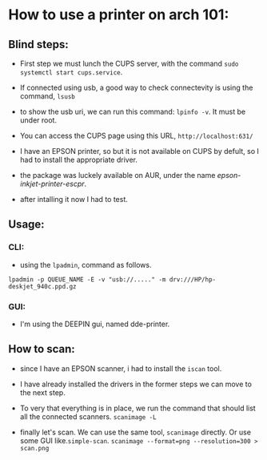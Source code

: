 # How to use a printer on arch 101:



## Blind steps:
* First step we must lunch the CUPS server, with the command `sudo systemctl start cups.service`.

* If connected using usb, a good way to check connectevity is using the command, `lsusb`

* to show the usb uri, we can run this command: `lpinfo -v`. It must be under root.

* You can access the CUPS page using this URL, `http://localhost:631/`

* I have an EPSON printer, so but it is not available on CUPS by defult, so I had to install the appropriate driver.
* the package was luckely available on AUR, under the name *epson-inkjet-printer-escpr*.

* after intalling it now I had to test.


## Usage:

### CLI:
* using the `lpadmin`, command as follows.

```
lpadmin -p QUEUE_NAME -E -v "usb://....." -m drv:///HP/hp-deskjet_940c.ppd.gz

```

### GUI:

* I'm using the DEEPIN gui, named dde-printer.


## How to scan:

* since I have an EPSON scanner, i had to install the `iscan` tool.
* I have already installed the drivers in the former steps we can move to the next step.
* To very that everything is in place, we run the command that should list all the connected scanners.
    `scanimage -L`

* finally let's scan. We can use the same tool, `scanimage` directly. Or use some GUI like.`simple-scan`.
`scanimage --format=png --resolution=300 > scan.png`
